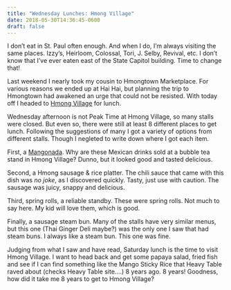 ```yaml
---
title: "Wednesday Lunches: Hmong Village"
date: 2018-05-30T14:36:45-0600
draft: false
---
```






I don’t eat in St. Paul often enough. And when I do, I’m always visiting the same places. Izzy’s, Heirloom, Colossal, Tori, J. Selby, Revival, etc. I don’t know that I’ve ever eaten east of the State Capitol building. Time to change that!

Last weekend I nearly took my cousin to Hmongtown Marketplace. For various reasons we ended up at Hai Hai, but planning the trip to Hmongtown had awakened an urge that could not be resisted. With today off I headed to [Hmong Village](http://heavytable.com/hmong-village-in-st-paul-25-tastes/) for lunch.

Wednesday afternoon is not Peak Time at Hmong Village, so many stalls were closed. But even so, there were still at least 8 different places to get lunch. Following the suggestions of many I got a variety of options from different stalls. Though I negleted to write down where I got each item.

First, a [Mangonada](https://en.wikipedia.org/wiki/Mangonada). Why are these Mexican drinks sold at a bubble tea stand in Hmong Village? Dunno, but it looked good and tasted delicious.

Second, a Hmong sausage & rice platter. The chili sauce that came with this dish was _no joke_, as I discovered quickly. Tasty, just use with caution. The sausage was juicy, snappy and delicious.

Third, spring rolls, a reliable standby. These were spring rolls. Not much to say here. My kid will love them, which is good.

Finally, a sausage steam bun. Many of the stalls have very similar menus, but this one (Thai Ginger Deli maybe?) was the only one I saw that had steam buns. I always like a steam bun. This one was fine.

Judging from what I saw and have read, Saturday lunch is the time to visit Hmong Village. I want to head back and get some papaya salad, fried fish and see if I can find something like the Mango Sticky Rice that Heavy Table raved about (checks Heavy Table site….) 8 years ago. 8 years! Goodness, how did it take me 8 years to get to Hmong Village?




